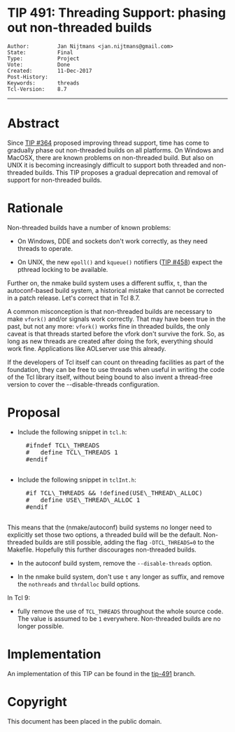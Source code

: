 # TIP 491: Threading Support: phasing out non-threaded builds
	Author:         Jan Nijtmans <jan.nijtmans@gmail.com>
	State:          Final
	Type:           Project
	Vote:           Done
	Created:        11-Dec-2017
	Post-History:
	Keywords:       threads
	Tcl-Version:    8.7
-----

# Abstract

Since [TIP #364](364.md) proposed improving thread support, time has come to gradually phase out
non-threaded builds on all platforms. On Windows and MacOSX, there are known problems
on non-threaded build. But also on UNIX it is becoming increasingly difficult to support
both threaded and non-threaded builds. This TIP proposes a gradual deprecation and removal
of support for non-threaded builds.

# Rationale

Non-threaded builds have a number of known problems:

 * On Windows, DDE and sockets don't work correctly, as they need threads to operate.

 * On UNIX, the new `epoll()` and `kqueue()` notifiers ([TIP #458](458.md)) expect the pthread locking to be available.

Further on, the nmake build system uses a different suffix, `t`, than the autoconf-based build system, a historical
mistake that cannot be corrected in a patch release. Let's correct that in Tcl 8.7.

A common misconception is that non-threaded builds are necessary to make `vfork()` and/or signals work correctly. That
may have been true in the past, but not any more: `vfork()` works fine in threaded builds, the only caveat is that
threads started before the vfork don't survive the fork. So, as long as new threads are created after doing the fork,
everything should work fine. Applications like AOLserver use this already.

If the developers of Tcl itself can count on threading facilities as part of the foundation, they can be free to use
threads when useful in writing the code of the Tcl library itself, without being bound to also invent a thread-free
version to cover the --disable-threads configuration.

# Proposal

  * Include the following snippet in `tcl.h`:
  <pre>
     #ifndef TCL\_THREADS
	 #   define TCL\_THREADS 1
	 #endif
  </pre>

  * Include the following snippet in `tclInt.h`:
  <pre>
     #if TCL\_THREADS && !defined(USE\_THREAD\_ALLOC)
	 #   define USE\_THREAD\_ALLOC 1
	 #endif
  </pre>

This means that the (nmake/autoconf) build systems no longer need to explicitly set those
two options, a threaded build will be the default. Non-threaded builds are still possible,
adding the flag `-DTCL_THREADS=0` to the Makefile. Hopefully this further discourages
non-threaded builds.

  * In the autoconf build system, remove the `--disable-threads` option.

  * In the nmake build system, don't use `t` any longer as suffix, and remove the `nothreads` and `thrdalloc` build options.

In Tcl 9:

  * fully remove the use of `TCL_THREADS` throughout the whole source
    code. The value is assumed to be `1`
    everywhere. Non-threaded builds are no longer possible.

# Implementation

An implementation of this TIP can be found in the [tip-491](https://core.tcl.tk/tcl/timeline?r=tip-491) branch.

# Copyright

This document has been placed in the public domain.
